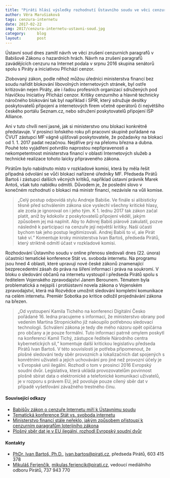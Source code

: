 ```yaml
---
title: "Piráti hlásí výsledky rozhodnutí Ústavního soudu ve věci cenzury Internetu. Boj proti plošnému šmírování občanů Vojenskou rozvědkou pokračuje."
author: Věra Marušiaková
tags: cenzura-internetu
date: 2017-02-22
img: 2017/cenzura-internetu-ustavni-soud.jpg
category:     blog
layout:       post
---
```


Ústavní soud dnes zamítl návrh ve věci zrušení cenzurních paragrafů v Babišově Zákonu o hazardních hrách. Návrh na zrušení paragrafů zavádějících cenzuru na Internet podala v srpnu 2016 skupina senátorů spolu s Piráty a iniciativou Přichází cenzor.

Zlobovaný zákon, podle něhož můžou úředníci ministerstva financí bez soudu nařídit blokování libovolných internetových stránek, byl ostře kritizován nejen Piráty, ale i řadou profesních organizací sdružených pod hlavičkou Iniciativy Přichází cenzor. Kritiky cenzurního a hlavně technicky náročného blokování tak byl například i SPIR, který sdružuje desítky poskytovatelů připojení a internetových firem včetně operátorů či největšího českého portálu Seznam.cz, nebo sdružení poskytovatelů připojení ISP Alliance.

Ani v tuto chvíli není jasné, jak si ministerstvo onu blokaci konkrétně představuje. V prosinci loňského roku při pracovní skupině pořádané na ČVUT zástupci MF vágně ujišťovali poskytovatele, že požadavky na blokaci od 1. 1. 2017 padat nezačnou. Nejdříve prý na přelomu března a dubna. Pouhé toto vyjádření potvrdilo naprostou nepřipravenosti a nekompetentnost ministerstva financí v oblasti Internetových služeb a technické realizace tohoto laicky připraveného zákona.

Pirátům bylo nabídnuto místo v rozkladové komisi, která by měla řešit případná odvolání se vůči blokaci nařízené úředníky MF. Předseda Pirátů Bartoš i zástupci dalších věcných kritiků, například ústavní právník Marek Antoš, však tuto nabídku odmítli. Důvodem je, že poslední slovo v konečném rozhodnutí o blokaci má ministr financí, nezávisle na vůli komise.

> „Celý postup odpovídá stylu Andreje Babiše. Ve finále si alibisticky těsně před schválením zákona sice vyslechl všechny kritické hlasy, ale zcela je ignoroval on i jeho tým. K 1. lednu 2017 tak zákon začal platit, aniž by kdokoliv z poskytovatelů připojení věděl, jakým způsobem jej má naplnit. Aby to Adnrej Babiš píárově zakulatil, pozve následně k participaci na cenzuře její největší kritiky. Naší účastí bychom tak jeho postup legitimizovali. Andrej Babiš to ví, ale Pirát také ví.“ Komentuje kroky ministerstva Ivan Bartoš, předseda Pirátů, který striktně odmítl účast v rozkladové komisi.

Rozhodování Ústavního soudu v online přenosu sledovali dnes (22. února) účastníci tematické konference Stát vs. svoboda internetu. Na programu jsou hned 4 oblasti, které upravují nové české zákonů znamenající bezprecedentní zásah do práva na šíření informací i práva na soukromí. V bloku o sledování občanů na internetu vystoupil i předseda Pirátů spolu s ředitelem Vojenského zpravodajství Janem Berounem. Tématem byla problematická a nejspíš i protiústavní novela zákona o Vojenském zpravodajství, která má Rozvědce umožnit sledování kompletní komunikace na celém internetu. Premiér Sobotka po kritice odložil projednávání zákona na březen.

> „Od vystoupení Kamila Tichého na konferenci Digitální Česko pořádané 16. ledna pracujeme s informací, že ministerstvo obrany pod vedením Martina Stropnického již nakoupilo potřebnou sledovací technologii. Schválení zákona je tedy dle mého názoru opět opičárna pro občany a je pouze formální. Tuto informaci patrně omylem poskytl na konferenci Kamil Tichý, zástupce ředitele Národního centra kybernetických sil,“ komentuje další kritickou legislativu předseda Pirátů Ivan Bartoš.
V této souvislosti je potřeba připomenout, že plošné sledování tedy sběr provozních a lokalizačních dat spojených s konrétními uživateli a jejich uchovávání pro jiné než provozní účely je v Evropské unii ilegální. Rozhodl o tom v prosinci 2016 Evropský soudní dvůr. Legislativa, která ukládá provozovatelům povinnost plošně sbírat data o elektronické a telefonické komunikaci uživatelů, je v rozporu s právem EU, jež povoluje pouze cílený sběr dat v případě vyšetřování závažného trestného činu.

#### Související odkazy

* [Babišův zákon o cenzuře Internetu míří k Ústavnímu soudu](https://www.pirati.cz/tiskove-zpravy/pirati_splnili_slib_-_babisuv_zakon_o_cenzure_internetu_miri_k_ustavnimu_soudu?s[]=vrecionov%C3%A1)
* [Tematická konference Stát vs. svoboda internetu](http://www.tuesday.cz/akce/stat-vs-svoboda-internetu/program/)
* [Ministerstvo financí stále neřeklo, jakým způsobem přistoupí k cenzurním paragrafům loterijního zákona](https://www.pirati.cz/tiskove-zpravy/ministerstvo_stale_nereklo_jakym_zpusobem_pristoupi_k_cenzurnim_paragrafum_loterijniho_zakona?s[]=jak%C3%BDm&s[]=zp%C5%AFsobem&s[]=p%C5%99istoup%C3%AD&s[]=cenzurn%C3%ADm&s[]=paragraf%C5%AFm&s[]=loterijn%C3%ADho&s[]=z%C3%A1kona)
* [Plošný sběr dat je v EU ilegální, rozhodl Evropský soudní dvůr](https://www.pirati.cz/tiskove-zpravy/plosny_sber_dat_je_v_evropske_unii_ilegalni_rozhodl_evropsky_soudni_dvur._legislativu_musi_zmenit_svedsko_velka_britanie_i_ceska_republika)

#### Kontakty

* [PhDr. Ivan Bartoš, Ph.D.](https://www.pirati.cz/lide/ivan_bartos), [ivan.bartos@pirati.cz](ivan.bartos@pirati.cz), předseda Pirátů, 603 415 378
* [Mikuláš Ferjenčík](https://www.pirati.cz/lide/mikulas_ferjencik), [mikulas.ferjencik@pirati.cz](mikulas.ferjencik@pirati.cz), vedoucí mediálního odboru Pirátů, 737 943 770

